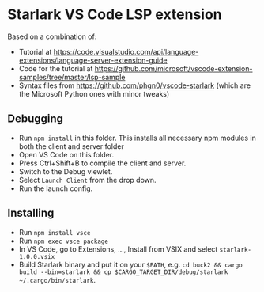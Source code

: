 # Starlark VS Code LSP extension

Based on a combination of:

* Tutorial at https://code.visualstudio.com/api/language-extensions/language-server-extension-guide
* Code for the tutorial at https://github.com/microsoft/vscode-extension-samples/tree/master/lsp-sample
* Syntax files from https://github.com/phgn0/vscode-starlark (which are the Microsoft Python ones with minor tweaks)

## Debugging

- Run `npm install` in this folder. This installs all necessary npm modules in both the client and server folder
- Open VS Code on this folder.
- Press Ctrl+Shift+B to compile the client and server.
- Switch to the Debug viewlet.
- Select `Launch Client` from the drop down.
- Run the launch config.

## Installing

- Run `npm install vsce`
- Run `npm exec vsce package`
- In VS Code, go to Extensions, ..., Install from VSIX and select `starlark-1.0.0.vsix`
- Build Starlark binary and put it on your `$PATH`, e.g. `cd buck2 && cargo build --bin=starlark && cp $CARGO_TARGET_DIR/debug/starlark ~/.cargo/bin/starlark`.
